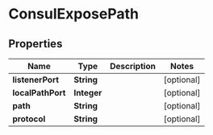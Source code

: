 

# ConsulExposePath


## Properties

Name | Type | Description | Notes
------------ | ------------- | ------------- | -------------
**listenerPort** | **String** |  |  [optional]
**localPathPort** | **Integer** |  |  [optional]
**path** | **String** |  |  [optional]
**protocol** | **String** |  |  [optional]



